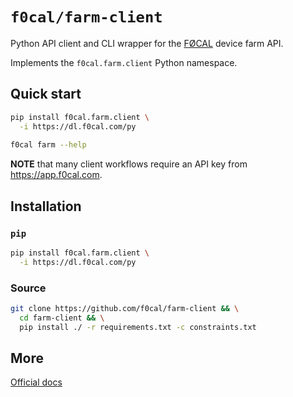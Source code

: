 # `f0cal/farm-client`

Python API client and CLI wrapper for the [FØCAL](https://f0cal.com) device farm API.

Implements the `f0cal.farm.client` Python namespace.

## Quick start

```bash
pip install f0cal.farm.client \
  -i https://dl.f0cal.com/py
  
f0cal farm --help
```
**NOTE** that many client workflows require an API key from https://app.f0cal.com.

## Installation

### `pip`

```bash
pip install f0cal.farm.client \
  -i https://dl.f0cal.com/py
```

### Source

```bash
git clone https://github.com/f0cal/farm-client && \
  cd farm-client && \
  pip install ./ -r requirements.txt -c constraints.txt
```

## More

[Official docs](https://docs.f0cal.com/)